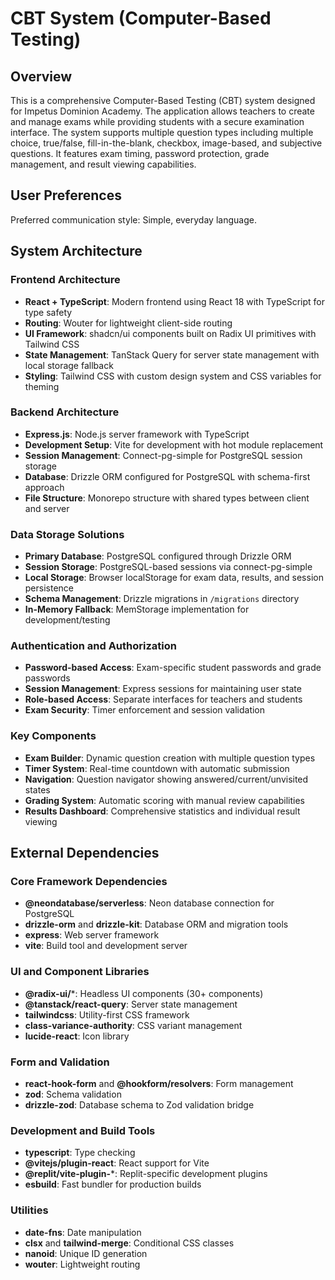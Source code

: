 # CBT System (Computer-Based Testing)

## Overview

This is a comprehensive Computer-Based Testing (CBT) system designed for Impetus Dominion Academy. The application allows teachers to create and manage exams while providing students with a secure examination interface. The system supports multiple question types including multiple choice, true/false, fill-in-the-blank, checkbox, image-based, and subjective questions. It features exam timing, password protection, grade management, and result viewing capabilities.

## User Preferences

Preferred communication style: Simple, everyday language.

## System Architecture

### Frontend Architecture
- **React + TypeScript**: Modern frontend using React 18 with TypeScript for type safety
- **Routing**: Wouter for lightweight client-side routing
- **UI Framework**: shadcn/ui components built on Radix UI primitives with Tailwind CSS
- **State Management**: TanStack Query for server state management with local storage fallback
- **Styling**: Tailwind CSS with custom design system and CSS variables for theming

### Backend Architecture
- **Express.js**: Node.js server framework with TypeScript
- **Development Setup**: Vite for development with hot module replacement
- **Session Management**: Connect-pg-simple for PostgreSQL session storage
- **Database**: Drizzle ORM configured for PostgreSQL with schema-first approach
- **File Structure**: Monorepo structure with shared types between client and server

### Data Storage Solutions
- **Primary Database**: PostgreSQL configured through Drizzle ORM
- **Session Storage**: PostgreSQL-based sessions via connect-pg-simple
- **Local Storage**: Browser localStorage for exam data, results, and session persistence
- **Schema Management**: Drizzle migrations in `/migrations` directory
- **In-Memory Fallback**: MemStorage implementation for development/testing

### Authentication and Authorization
- **Password-based Access**: Exam-specific student passwords and grade passwords
- **Session Management**: Express sessions for maintaining user state
- **Role-based Access**: Separate interfaces for teachers and students
- **Exam Security**: Timer enforcement and session validation

### Key Components
- **Exam Builder**: Dynamic question creation with multiple question types
- **Timer System**: Real-time countdown with automatic submission
- **Navigation**: Question navigator showing answered/current/unvisited states
- **Grading System**: Automatic scoring with manual review capabilities
- **Results Dashboard**: Comprehensive statistics and individual result viewing

## External Dependencies

### Core Framework Dependencies
- **@neondatabase/serverless**: Neon database connection for PostgreSQL
- **drizzle-orm** and **drizzle-kit**: Database ORM and migration tools
- **express**: Web server framework
- **vite**: Build tool and development server

### UI and Component Libraries
- **@radix-ui/***: Headless UI components (30+ components)
- **@tanstack/react-query**: Server state management
- **tailwindcss**: Utility-first CSS framework
- **class-variance-authority**: CSS variant management
- **lucide-react**: Icon library

### Form and Validation
- **react-hook-form** and **@hookform/resolvers**: Form management
- **zod**: Schema validation
- **drizzle-zod**: Database schema to Zod validation bridge

### Development and Build Tools
- **typescript**: Type checking
- **@vitejs/plugin-react**: React support for Vite
- **@replit/vite-plugin-***: Replit-specific development plugins
- **esbuild**: Fast bundler for production builds

### Utilities
- **date-fns**: Date manipulation
- **clsx** and **tailwind-merge**: Conditional CSS classes
- **nanoid**: Unique ID generation
- **wouter**: Lightweight routing